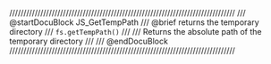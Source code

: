 ////////////////////////////////////////////////////////////////////////////////
/// @startDocuBlock JS_GetTempPath
/// @brief returns the temporary directory
/// `fs.getTempPath()`
///
/// Returns the absolute path of the temporary directory
///
/// @endDocuBlock
////////////////////////////////////////////////////////////////////////////////